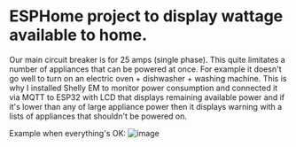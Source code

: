 # ESPHome project to display wattage available to home.

Our main circuit breaker is for 25 amps (single phase). This quite limitates a number of appliances that can be powered at once. 
For example it doesn't go well to turn on an electric oven + dishwasher + washing machine. This is why I installed Shelly EM to monitor power consumption and connected it via MQTT to ESP32 with LCD that displays remaining available power and if it's lower than any of large appliance power then it displays warning with a lists of appliances that shouldn't be powered on.

Example when everything's OK: ![image](https://user-images.githubusercontent.com/16558674/198727731-7290e76c-7eb8-43b8-9e06-f181c8d92e14.png)


